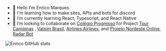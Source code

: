 - 👋 Hello I'm Enrico Marques
- 👀 I'm learning how to make sites, APIs and bots for discord
- 🌱 I’m currently learning  React, Typescript, and React Native
- 💞️ I’m looking to collaborate on [Colégio Progresso](https://www.colegioprogresso.com.br) for Project [Tour Campinas](https://tourcampinas.com.br) , [Vatsim Brasil](https://vatsim.com.br/), [Airlines Airlines](https://airlinesairlines.ml/),  and [Projeto Nordeste Online](https://nordesteonline.ml/), [Radar Bot](https://radarbot.xyz)


<!---
Enrico1108/Enrico1108 is a ✨ special ✨ repository because its `README.md` (this file) appears on your GitHub profile.
You can click the Preview link to take a look at your changes.
--->
![Enrico GitHub stats](https://github-readme-stats.vercel.app/api?username=enrico1108&show_icons=true&theme=dracula)

<img src="https://img.shields.io/badge/Android-3DDC84?style=for-the-badge&logo=android&logoColor=white" alt="">
<img src="https://img.shields.io/badge/JavaScript-323330?style=for-the-badge&logo=javascript&logoColor=F7DF1E" alt="">
<img src="https://img.shields.io/badge/TypeScript-007ACC?style=for-the-badge&logo=typescript&logoColor=white" alt="">
<img src="https://img.shields.io/badge/Express.js-404D59?style=for-the-badge" alt="">
<img src="https://img.shields.io/badge/React-20232A?style=for-the-badge&logo=react&logoColor=61DAFB" alt="">
<img src="https://img.shields.io/badge/React_Native-20232A?style=for-the-badge&logo=react&logoColor=61DAFB" alt="">
<img src="https://img.shields.io/badge/Laravel-FF2D20?style=for-the-badge&logo=laravel&logoColor=white" alt=""><img src="https://img.shields.io/badge/MySQL-00000F?style=for-the-badge&logo=mysql&logoColor=white" alt="">
